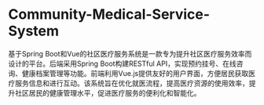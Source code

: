 # Community-Medical-Service-System
基于Spring Boot和Vue的社区医疗服务系统是一款专为提升社区医疗服务效率而设计的平台。后端采用Spring Boot构建RESTful API，实现预约挂号、在线咨询、健康档案管理等功能。前端利用Vue.js提供友好的用户界面，方便居民获取医疗服务信息和进行互动。该系统旨在优化就医流程，提高医疗资源的使用效率，提升社区居民的健康管理水平，促进医疗服务的便利化和智能化。
